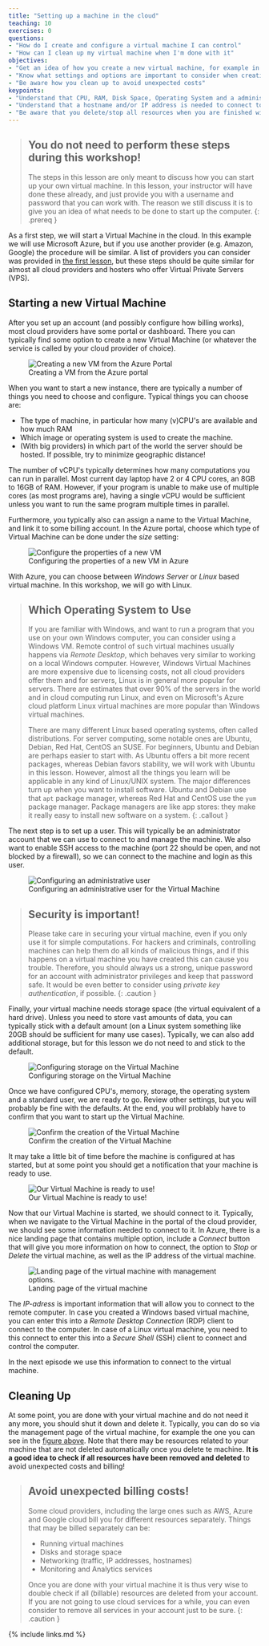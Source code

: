 ```yaml
---
title: "Setting up a machine in the cloud"
teaching: 10
exercises: 0
questions:
- "How do I create and configure a virtual machine I can control"
- "How can I clean up my virtual machine when I'm done with it"
objectives:
- "Get an idea of how you create a new virtual machine, for example in Microsoft Azure"
- "Know what settings and options are important to consider when creating a new virtual machine"
- "Be aware how you clean up to avoid unexpected costs"
keypoints:
- "Understand that CPU, RAM, Disk Space, Operating System and a administrative user are needed when you create a new virtual machine"
- "Understand that a hostname and/or IP address is needed to connect to a virtual machine, either using Secure Shell (SSH) or Remote Desktop (RDP)"
- "Be aware that you delete/stop all resources when you are finished with you virtual machine, to avoid unexpected costs."
---
```


> ## You do not need to perform these steps during this workshop!
>
> The steps in this lesson are only meant to discuss how you can start up
> your own virtual machine. In this lesson, your instructor will have done
> these already, and just provide you with a username and password that
> you can work with. The reason we still discuss it is to give you an
> idea of what needs to be done to start up the computer.
{: .prereq }

As a first step, we will start a Virtual Machine in the cloud. In this example
we will use Microsoft Azure, but if you use another provider (e.g. Amazon, Google)
the procedure will be similar. A list of providers you can consider was provided in [the first lesson](../01-introduction/index.html#providers), but these steps should be quite similar for almost all cloud providers and hosters who offer Virtual Private Servers (VPS).

## Starting a new Virtual Machine

After you set up an account (and possibly configure how billing works), most cloud providers
have some portal or dashboard. There you can typically find some option to create a new
Virtual Machine (or whatever the service is called by your cloud provider of choice).

<figure>
    <img src="../fig/azure-create-vm.png" alt="Creating a new VM from the Azure Portal">
    <figcaption>Creating a VM from the Azure portal
    </figcaption>
</figure>

When you want to start a new instance, there are typically a number of things you need
to choose and configure. Typical things you can choose are:

* The type of machine, in particular how many (v)CPU's are available and how much RAM
* Which image or operating system is used to create the machine.
* (With big providers) in which part of the world the server should be hosted. If possible, try to minimize geographic distance!

The number of vCPU's typically determines how many computations you can run in parallel.
Most current day laptop have 2 or 4 CPU cores, an 8GB to 16GB of RAM. However, if your
program is unable to make use of multiple cores (as most programs are), having a single
vCPU would be sufficient unless you want to run the same program multiple times in parallel.

Furthermore, you typically also can assign a name to the Virtual Machine, and link
it to some billing account. In the Azure portal, choose which type of Virtual Machine
can be done under the *size* setting:

<figure>
    <img src="../fig/azure-create-vm-2.png" alt="Configure the properties of a new VM">
    <figcaption>Configuring the properties of a new VM in Azure</figcaption>
</figure>

With Azure, you can choose between *Windows Server* or *Linux* based virtual machine.
In this workshop, we will go with Linux.

> ## Which Operating System to Use
>
> If you are familiar with Windows, and want to run a program that you use on your
> own Windows computer, you can consider using a Windows VM. Remote control of such
> virtual machines usually happens via *Remote Desktop*, which behaves very similar
> to working on a local Windows computer. However, Windows Virtual Machines are 
> more expensive due to licensing costs, not all cloud providers offer them and 
> for servers, Linux is in general more popular for servers. There are estimates
> that over 90% of the servers in the world and in cloud computing run Linux,
> and even on Microsoft's Azure cloud platform Linux virtual machines are more
> popular than Windows virtual machines.
> 
> There are many different Linux based operating systems, often called distributions.
> For server computing, some notable ones are Ubuntu, Debian, Red Hat, CentOS an SUSE.
> For beginners, Ubuntu and Debian are perhaps easier to start with. As Ubuntu offers
> a bit more recent packages, whereas Debian favors stability, we will work with
> Ubuntu in this lesson. However, almost all the things you learn will be applicable
> in any kind of Linux/UNIX system. The major differences turn up when you want to
> install software. Ubuntu and Debian use that `apt` package manager, whereas Red Hat
> and CentOS use the `yum` package manager. Package managers are like app stores:
> they make it really easy to install new software on a system.
{: .callout }

The next step is to set up a user. This will typically be an administrator account
that we can use to connect to and manage the machine. We also want to enable SSH
access to the machine (port 22 should be open, and not blocked by a firewall),
so we can connect to the machine and login as this user.

<figure>
    <img src="../fig/azure-create-vm-3.png" alt="Configuring an administrative user">
    <figcaption>Configuring an administrative user for the Virtual Machine</figcaption>
</figure>

> ## Security is important!
>
> Please take care in securing your virtual machine, even if you only use it for simple
> computations. For hackers and criminals, controlling machines can help them do all
> kinds of malicious things, and if this happens on a virtual machine you have created
> this can cause you trouble. Therefore, you should always us a strong, unique
> password for an account with administrator privileges and keep that password safe.
> It would be even better to consider using *private key authentication*, if possible.
{: .caution }

Finally, your virtual machine needs storage space (the virtual equivalent of a hard drive).
Unless you need to store vast amounts of data, you can typically stick with a default amount
(on a Linux system something like 20GB should be sufficient for many use cases). Typically,
we can also add additional storage, but for this lesson we do not need to and stick to
the default.

<figure>
    <img src="../fig/azure-create-vm-4.png" alt="Configuring storage on the Virtual Machine">
    <figcaption>Configuring storage on the Virtual Machine</figcaption>
</figure>

Once we have configured CPU's, memory, storage, the operating system and a standard user,
we are ready to go. Review other settings, but you will probably be fine with the defaults.
At the end, you will problably have to confirm that you want to start up the Virtual Machine.

<figure>
    <img src="../fig/azure-create-vm-5.png" alt="Confirm the creation of the Virtual Machine">
    <figcaption>Confirm the creation of the Virtual Machine</figcaption>
</figure>

It may take a little bit of time before the machine is configured at has started, but at some
point you should get a notification that your machine is ready to use.

<figure>
    <img src="../fig/azure-create-vm-6.png" alt="Our Virtual Machine is ready to use!">
    <figcaption>Our Virtual Machine is ready to use!</figcaption>
</figure>

Now that our Virtual Machine is started, we should connect to it. Typically, when we
navigate to the Virtual Machine in the portal of the cloud provider, we should see some
information needed to connect to it. In Azure, there is a nice landing page that contains
multiple option, include a *Connect* button that will give you more information on how
to connect, the option to *Stop* or *Delete* the virtual machine, as well as the IP address
of the virtual machine.

<figure>
    <a name="vm-options"></a>
    <img src="../fig/azure-create-vm-7.png" alt="Landing page of the virtual machine with management options.">
    <figcaption>Landing page of the virtual machine</figcaption>
</figure>

The *IP-adress* is important information that will allow you to connect to the remote
computer. In case you created a Windows based virtual machine, you can enter this into
a *Remote Desktop Connection* (RDP) client to connect to the computer. In case of a Linux
virtual machine, you need to this connect to enter this into a *Secure Shell* (SSH) client
to connect and control the computer.

In the next episode we use this information to connect to the virtual machine.

## Cleaning Up

At some point, you are done with your virtual machine and do not need it
any more, you should shut it down and delete it. Typically, you can do
so via the management page of the virtual machine, for example the one
you can see in the <a href="#vm-options">figure above</a>. Note that
there may be resources related to your machine that are not deleted
automatically once you delete te machine. <strong>It is a good idea to
check if all resources have been removed and deleted</strong> to avoid
unexpected costs and billing!

> ## Avoid unexpected billing costs!
>
> Some cloud providers, including the large ones such as AWS, Azure and
> Google cloud bill you for different resources separately. Things that
> may be billed separately can be:
>
> * Running virtual machines
> * Disks and storage space
> * Networking (traffic, IP addresses, hostnames)
> * Monitoring and Analytics services
>
> Once you are done with your virtual machine it is thus very wise to 
> double check if all (billable) resources are deleted from your
> account. If you are not going to use cloud services for a while,
> you can even consider to remove all services in your account just
> to be sure.
{: .caution }

{% include links.md %}


